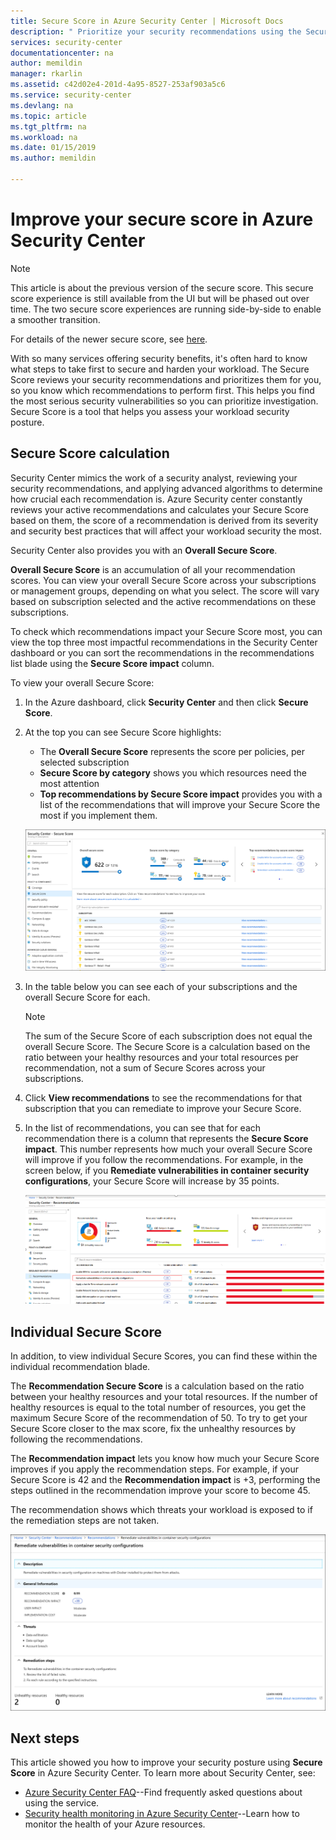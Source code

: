 ```yaml
---
title: Secure Score in Azure Security Center | Microsoft Docs
description: " Prioritize your security recommendations using the Secure Score in Azure Security Center. "
services: security-center
documentationcenter: na
author: memildin
manager: rkarlin
ms.assetid: c42d02e4-201d-4a95-8527-253af903a5c6
ms.service: security-center
ms.devlang: na
ms.topic: article
ms.tgt_pltfrm: na
ms.workload: na
ms.date: 01/15/2019
ms.author: memildin

---
```


# Improve your secure score in Azure Security Center

> [!NOTE]
> This article is about the previous version of the secure score. This secure score experience is still available from the UI but will be phased out over time. 
> The two secure score experiences are running side-by-side to enable a smoother transition.
>
> For details of the newer secure score, see [here](secure-score-security-controls.md).
>

With so many services offering security benefits, it's often hard to know what steps to take first to secure and harden your workload. The Secure Score reviews your security recommendations and prioritizes them for you, so you know which recommendations to perform first. This helps you find the most serious security vulnerabilities so you can prioritize investigation. Secure Score is a tool that helps you assess your workload security posture.

## Secure Score calculation

Security Center mimics the work of a security analyst, reviewing your security recommendations, and applying advanced algorithms to determine how crucial each recommendation is.
Azure Security center constantly reviews your active recommendations and calculates your Secure Score based on them, the score of a recommendation is derived from its severity and security best practices that will affect your workload security the most.

Security Center also provides you with an **Overall Secure Score**. 

**Overall Secure Score** is an accumulation of all your recommendation scores. You can view your overall Secure Score across your subscriptions or management groups, depending on what you select. The score will vary based on subscription selected and the active recommendations on these subscriptions.

To check which recommendations impact your Secure Score most, you can view the top three most impactful recommendations in the Security Center dashboard or you can sort the recommendations in the recommendations list blade using the **Secure Score impact** column.

To view your overall Secure Score:

1. In the Azure dashboard, click **Security Center** and then click **Secure Score**.

2. At the top you can see Secure Score highlights:
   - The **Overall Secure Score** represents the score per policies, per selected subscription
   - **Secure Score by category** shows you which resources need the most attention
   - **Top recommendations by Secure Score impact** provides you with a list of the recommendations that will improve your Secure Score the most if you implement them.
 
   ![Secure Score](./media/security-center-secure-score/secure-score-dashboard.png)

3. In the table below you can see each of your subscriptions and the overall Secure Score for each.

   > [!NOTE]
   > The sum of the Secure Score of each subscription does not equal the overall Secure Score. The Secure Score is a calculation based on the ratio between your healthy resources and your total resources per recommendation, not a sum of Secure Scores across your subscriptions. 
   >
4. Click **View recommendations** to see the recommendations for that subscription that you can remediate to improve your Secure Score.
4. In the list of recommendations, you can see that for each recommendation there is a column that represents the **Secure Score impact**. This number represents how much your overall Secure Score will improve if you follow the recommendations. For example, in the screen below, if you **Remediate vulnerabilities in container security configurations**, your Secure Score will increase by 35 points.

   ![Secure Score](./media/security-center-secure-score/security-center-secure-score1.png)



## Individual Secure Score

In addition, to view individual Secure Scores, you can find these within the individual recommendation blade.  

The **Recommendation Secure Score** is a calculation based on the ratio between your healthy resources and your total resources. If the number of healthy resources is equal to the total number of resources, you get the maximum Secure Score of the recommendation of 50. To try to get your Secure Score closer to the max score, fix the unhealthy resources by following the recommendations.

The **Recommendation impact** lets you know how much your Secure Score improves if you apply the recommendation steps. For example, if your Secure Score is 42 and the **Recommendation impact** is +3, performing the steps outlined in the recommendation improve your score to become 45.

The recommendation shows which threats your workload is exposed to if the remediation steps are not taken.

![individual recommendation secure score](./media/security-center-secure-score/indiv-recommendation-secure-score.png)


## Next steps
This article showed you how to improve your security posture using **Secure Score** in Azure Security Center. To learn more about Security Center, see:

* [Azure Security Center FAQ](security-center-faq.md)--Find frequently asked questions about using the service.
* [Security health monitoring in Azure Security Center](security-center-monitoring.md)--Learn how to monitor the health of your Azure resources.
